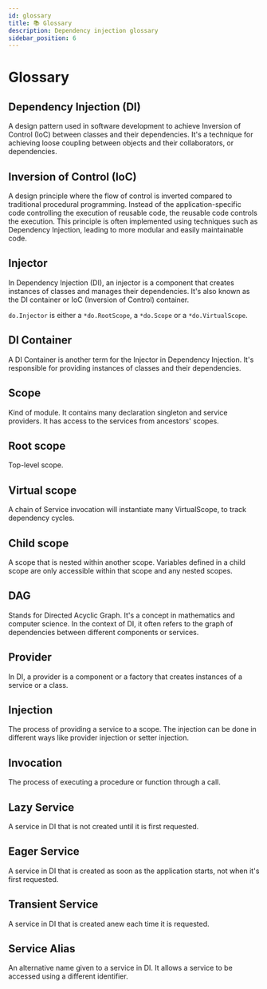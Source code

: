```yaml
---
id: glossary
title: 📚 Glossary
description: Dependency injection glossary
sidebar_position: 6
---
```


# Glossary

## Dependency Injection (DI)

A design pattern used in software development to achieve Inversion of Control (IoC) between classes and their dependencies. It's a technique for achieving loose coupling between objects and their collaborators, or dependencies.

## Inversion of Control (IoC)

A design principle where the flow of control is inverted compared to traditional procedural programming. Instead of the application-specific code controlling the execution of reusable code, the reusable code controls the execution. This principle is often implemented using techniques such as Dependency Injection, leading to more modular and easily maintainable code.

## Injector

In Dependency Injection (DI), an injector is a component that creates instances of classes and manages their dependencies. It's also known as the DI container or IoC (Inversion of Control) container.

`do.Injector` is either a `*do.RootScope`, a `*do.Scope` or a `*do.VirtualScope`.

## DI Container

A DI Container is another term for the Injector in Dependency Injection. It's responsible for providing instances of classes and their dependencies.

## Scope

Kind of module. It contains many declaration singleton and service providers. It has access to the services from ancestors' scopes.

## Root scope

Top-level scope.

## Virtual scope

A chain of Service invocation will instantiate many VirtualScope, to track dependency cycles.

## Child scope

A scope that is nested within another scope. Variables defined in a child scope are only accessible within that scope and any nested scopes.

## DAG

Stands for Directed Acyclic Graph. It's a concept in mathematics and computer science. In the context of DI, it often refers to the graph of dependencies between different components or services.

## Provider

In DI, a provider is a component or a factory that creates instances of a service or a class.

## Injection

The process of providing a service to a scope. The injection can be done in different ways like provider injection or setter injection.

## Invocation

The process of executing a procedure or function through a call.

## Lazy Service

A service in DI that is not created until it is first requested.

## Eager Service

A service in DI that is created as soon as the application starts, not when it's first requested.

## Transient Service

A service in DI that is created anew each time it is requested.

## Service Alias

An alternative name given to a service in DI. It allows a service to be accessed using a different identifier.